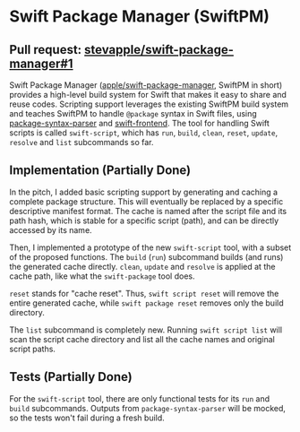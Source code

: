 # Swift Package Manager (SwiftPM)

## Pull request: [stevapple/swift-package-manager#1](https://github.com/stevapple/swift-package-manager/pull/1)

Swift Package Manager ([apple/swift-package-manager](https://github.com/apple/swift-package-manager), SwiftPM in short) provides a high-level build system for Swift that makes it easy to share and reuse codes.  Scripting support leverages the existing SwiftPM build system and teaches SwiftPM to handle `@package` syntax in Swift files, using [package-syntax-parser](https://github.com/stevapple/package-syntax-parser) and [swift-frontend](https://github.com/stevapple/swift/tree/gsoc-2021/lib/FrontendTool).  The tool for handling Swift scripts is called `swift-script`, which has `run`, `build`, `clean`, `reset`, `update`, `resolve` and `list` subcommands so far.

## Implementation (Partially Done)

In the pitch, I added basic scripting support by generating and caching a complete package structure.  This will eventually be replaced by a specific descriptive manifest format.  The cache is named after the script file and its path hash, which is stable for a specific script (path), and can be directly accessed by its name.

Then, I implemented a prototype of the new `swift-script` tool, with a subset of the proposed functions.  The `build` (`run`) subcommand builds (and runs) the generated cache directly.  `clean`, `update` and `resolve` is applied at the cache path, like what the `swift-package` tool does.

`reset` stands for "cache reset".  Thus, `swift script reset` will remove the entire generated cache, while `swift package reset` removes only the build directory.

The `list` subcommand is completely new.  Running `swift script list` will scan the script cache directory and list all the cache names and original script paths.

## Tests (Partially Done)

For the `swift-script` tool, there are only functional tests for its `run` and `build` subcommands.  Outputs from `package-syntax-parser` will be mocked, so the tests won't fail during a fresh build.
